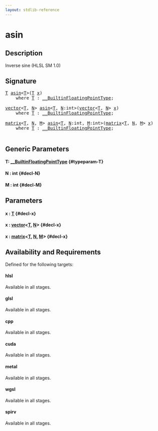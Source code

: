 ```yaml
---
layout: stdlib-reference
---
```


# asin

## Description

Inverse sine (HLSL SM 1.0)




## Signature 

<pre>
<a href="/stdlib-reference/global-decls/asin#typeparam-T" class="code_type">T</a> <a href="/stdlib-reference/global-decls/asin">asin</a>&lt;<a href="/stdlib-reference/global-decls/asin#typeparam-T" class="code_type">T</a>&gt;(<a href="/stdlib-reference/global-decls/asin#typeparam-T" class="code_type">T</a> <a href="/stdlib-reference/global-decls/asin#decl-x" class="code_param">x</a>)
    <span class='code_keyword'>where</span> <a href="/stdlib-reference/global-decls/asin#typeparam-T" class="code_type">T</a> : <a href="/stdlib-reference/interfaces/0_builtinfloatingpointtype-029hm/index" class="code_type">__BuiltinFloatingPointType</a>;

<a href="/stdlib-reference/types/vector/index" class="code_type">vector</a>&lt;<a href="/stdlib-reference/global-decls/asin#typeparam-T" class="code_type">T</a>, <a href="/stdlib-reference/global-decls/asin#decl-N" class="code_var">N</a>&gt; <a href="/stdlib-reference/global-decls/asin">asin</a>&lt;<a href="/stdlib-reference/global-decls/asin#typeparam-T" class="code_type">T</a>, <a href="/stdlib-reference/global-decls/asin#decl-N" class="code_var">N</a>:<span class="code_keyword">int</span>&gt;(<a href="/stdlib-reference/types/vector/index" class="code_type">vector</a>&lt;<a href="/stdlib-reference/global-decls/asin#typeparam-T" class="code_type">T</a>, <a href="/stdlib-reference/global-decls/asin#decl-N" class="code_var">N</a>&gt; <a href="/stdlib-reference/global-decls/asin#decl-x" class="code_param">x</a>)
    <span class='code_keyword'>where</span> <a href="/stdlib-reference/global-decls/asin#typeparam-T" class="code_type">T</a> : <a href="/stdlib-reference/interfaces/0_builtinfloatingpointtype-029hm/index" class="code_type">__BuiltinFloatingPointType</a>;

<a href="/stdlib-reference/types/matrix/index" class="code_type">matrix</a>&lt;<a href="/stdlib-reference/global-decls/asin#typeparam-T" class="code_type">T</a>, <a href="/stdlib-reference/global-decls/asin#decl-N" class="code_var">N</a>, <a href="/stdlib-reference/global-decls/asin#decl-M" class="code_var">M</a>&gt; <a href="/stdlib-reference/global-decls/asin">asin</a>&lt;<a href="/stdlib-reference/global-decls/asin#typeparam-T" class="code_type">T</a>, <a href="/stdlib-reference/global-decls/asin#decl-N" class="code_var">N</a>:<span class="code_keyword">int</span>, <a href="/stdlib-reference/global-decls/asin#decl-M" class="code_var">M</a>:<span class="code_keyword">int</span>&gt;(<a href="/stdlib-reference/types/matrix/index" class="code_type">matrix</a>&lt;<a href="/stdlib-reference/global-decls/asin#typeparam-T" class="code_type">T</a>, <a href="/stdlib-reference/global-decls/asin#decl-N" class="code_var">N</a>, <a href="/stdlib-reference/global-decls/asin#decl-M" class="code_var">M</a>&gt; <a href="/stdlib-reference/global-decls/asin#decl-x" class="code_param">x</a>)
    <span class='code_keyword'>where</span> <a href="/stdlib-reference/global-decls/asin#typeparam-T" class="code_type">T</a> : <a href="/stdlib-reference/interfaces/0_builtinfloatingpointtype-029hm/index" class="code_type">__BuiltinFloatingPointType</a>;

</pre>

## Generic Parameters

#### T: [\_\_BuiltinFloatingPointType](/stdlib-reference/interfaces/0_builtinfloatingpointtype-029hm/index) {#typeparam-T}
#### N  : int {#decl-N}
#### M  : int {#decl-M}

## Parameters

#### x  : [T](/stdlib-reference/global-decls/asin#typeparam-T) {#decl-x}
#### x  : [vector](/stdlib-reference/types/vector/index)\<[T](/stdlib-reference/types/vector/index#typeparam-T), [N](/stdlib-reference/types/vector/index#decl-N)\> {#decl-x}
#### x  : [matrix](/stdlib-reference/types/matrix/index)\<[T](/stdlib-reference/types/matrix/t-0), [N](/stdlib-reference/types/matrix/index#decl-N), [M](/stdlib-reference/types/matrix/index#decl-M)\> {#decl-x}

## Availability and Requirements

Defined for the following targets:

#### hlsl
Available in all stages.

#### glsl
Available in all stages.

#### cpp
Available in all stages.

#### cuda
Available in all stages.

#### metal
Available in all stages.

#### wgsl
Available in all stages.

#### spirv
Available in all stages.



